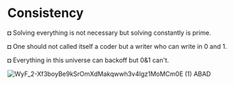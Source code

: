 # Consistency

◘ Solving everything is not necessary but solving constantly is prime.

◘ One should not called itself a coder but a writer who can write in 0 and 1. 

◘ Everything in this universe can backoff but 0&1 can't.


![WyF_2-Xf3boyBe9kSrOmXdMakqwwh3v4lgz1MoMCm0E (1)](https://user-images.githubusercontent.com/92659053/137907585-590b24f7-2eeb-4636-a1e3-43df43a6e227.png)
ABAD
